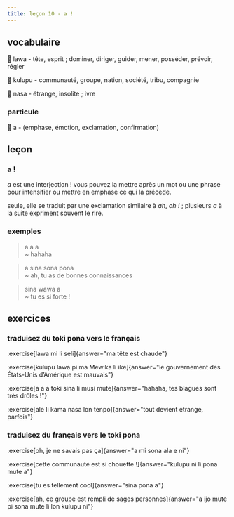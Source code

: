 ```yaml
--- 
title: leçon 10 - a ! 
---
```

## vocabulaire
󱤤 lawa - tête, esprit ; dominer, diriger, guider, mener, posséder, prévoir, régler

󱤟 kulupu - communauté, groupe, nation, société, tribu, compagnie

󱤾 nasa - étrange, insolite ; ivre

### particule
󱤀 a - (emphase, émotion, exclamation, confirmation)

## leçon
### a !
*a* est une interjection ! vous pouvez la mettre après un mot ou une phrase pour intensifier ou mettre en emphase ce qui la précède.

seule, elle se traduit par une exclamation similaire à *ah*, *oh !* ; plusieurs *a* à la suite expriment souvent le rire.

### exemples
> a a a \
> ~ hahaha

> a sina sona pona \
> ~ ah, tu as de bonnes connaissances

> sina wawa a \
> ~ tu es si forte !


## exercices
### traduisez du toki pona vers le français
:exercise[lawa mi li seli]{answer="ma tête est chaude"}

:exercise[kulupu lawa pi ma Mewika li ike]{answer="le gouvernement des États-Unis d’Amérique est mauvais"}

:exercise[a a a toki sina li musi mute]{answer="hahaha, tes blagues sont très drôles !"}

:exercise[ale li kama nasa lon tenpo]{answer="tout devient étrange, parfois"}

### traduisez du français vers le toki pona
:exercise[oh, je ne savais pas ça]{answer="a mi sona ala e ni"}

:exercise[cette communauté est si chouette !]{answer="kulupu ni li pona mute a"}

:exercise[tu es tellement cool]{answer="sina pona a"}

:exercise[ah, ce groupe est rempli de sages personnes]{answer="a ijo mute pi sona mute li lon kulupu ni"}